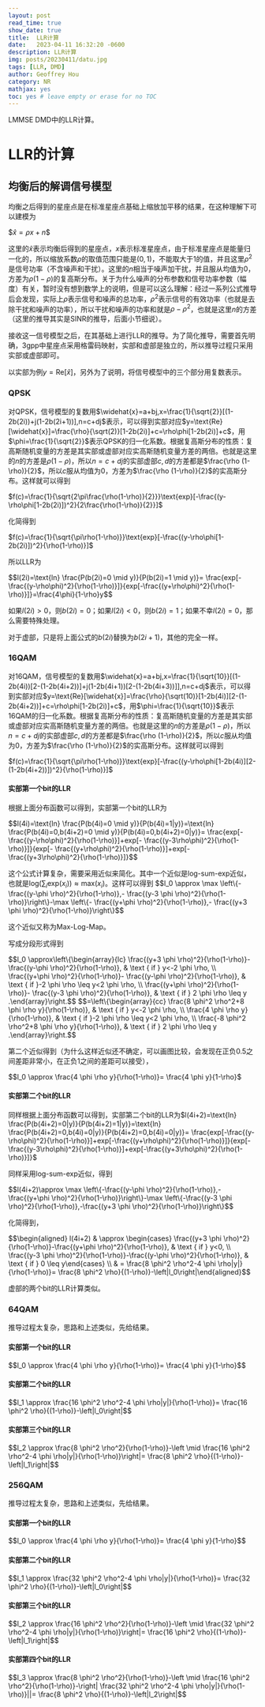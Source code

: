 ```yaml
---
layout: post
read_time: true
show_date: true
title:  LLR计算
date:   2023-04-11 16:32:20 -0600
description: LLR计算
img: posts/20230411/datu.jpg 
tags: [LLR, DMD]
author: Geoffrey Hou
category: NR
mathjax: yes
toc: yes # leave empty or erase for no TOC
---
```


<head>
    <script src="https://cdn.mathjax.org/mathjax/latest/MathJax.js?config=TeX-AMS-MML_HTMLorMML" type="text/javascript"></script>
    <script type="text/x-mathjax-config">
        MathJax.Hub.Config({
            tex2jax: {
            skipTags: ['script', 'noscript', 'style', 'textarea', 'pre'],
            inlineMath: [['$','$']]
            }
        });
    </script>
</head>

LMMSE DMD中的LLR计算。


# LLR的计算

## 均衡后的解调信号模型

均衡之后得到的星座点是在标准星座点基础上缩放加平移的结果，在这种理解下可以建模为

\$$\widehat{x}=\rho x+n$$

这里的$\widehat{x}$表示均衡后得到的星座点，$x$表示标准星座点，由于标准星座点是能量归一化的，所以缩放系数$\rho$的取值范围只能是$(0,1)$，不能取大于1的值，并且这里$\rho^2$是信号功率（不含噪声和干扰）。这里的$n$相当于噪声加干扰，并且服从均值为0，方差为$\rho (1-\rho)$的复高斯分布。关于为什么噪声的分布参数和信号功率参数（幅度）有关，暂时没有想到数学上的说明，但是可以这么理解：经过一系列公式推导后会发现，实际上$\rho$表示信号和噪声的总功率，$\rho^2$表示信号的有效功率（也就是去除干扰和噪声的功率），所以干扰和噪声的功率和就是$\rho-\rho^2$，也就是这里$n$的方差（这里的推导其实是SINR的推导，后面小节细说）。

接收这一信号模型之后，在其基础上进行LLR的推导。为了简化推导，需要首先明确，3gpp中星座点采用格雷码映射，实部和虚部是独立的，所以推导过程只采用实部或虚部即可。

以实部为例$y=\text{Re}[\widehat{x}]$，另外为了说明，将信号模型中的三个部分用复数表示。

### QPSK

对QPSK，信号模型的复数用$\widehat{x}=a+bj,x=\frac{1}{\sqrt{2}}[(1-2b(2i))+j(1-2b(2i+1))],n=c+dj$表示，可以得到实部对应$y=\text{Re}[\widehat{x}]=\frac{\rho}{\sqrt(2)}[1-2b(2i)]+c=\rho\phi[1-2b(2i)]+c$，用$\phi=\frac{1}{\sqrt{2}}$表示QPSK的归一化系数。根据复高斯分布的性质：复高斯随机变量的方差是其实部或虚部对应实高斯随机变量方差的两倍。也就是这里的$n$的方差是$\rho (1-\rho)$，所以$n=c+dj$的实部虚部$c,d$的方差都是$\frac{\rho (1-\rho)}{2}$，所以$c$服从均值为0，方差为$\frac{\rho (1-\rho)}{2}$的实高斯分布。这样就可以得到

$f(c)=\frac{1}{\sqrt{2\pi\frac{\rho(1-\rho)}{2}}}\text{exp}[-\frac{(y-\rho\phi[1-2b(2i)])^2}{2\frac{\rho(1-\rho)}{2}}]$

化简得到

$f(c)=\frac{1}{\sqrt{\pi\rho(1-\rho)}}\text{exp}[-\frac{(y-\rho\phi[1-2b(2i)])^2}{\rho(1-\rho)}]$

所以LLR为

\$$l(2i)=\text{ln} \frac{P(b(2i)=0 \mid y)}{P(b(2i)=1 \mid y)}= \frac{exp[-\frac{(y-\rho\phi)^2}{\rho(1-\rho)}]}{exp[-\frac{(y+\rho\phi)^2}{\rho(1-\rho)}]}=\frac{4\phi}{1-\rho}y$$

如果$l(2i)\gt0$，则$b(2i)=0$；如果$l(2i)\lt0$，则$b(2i)=1$；如果不幸$l(2i)=0$，那么需要特殊处理。

对于虚部，只是将上面公式的$b(2i)$替换为$b(2i+1)$，其他的完全一样。

### 16QAM

对16QAM，信号模型的复数用$\widehat{x}=a+bj,x=\frac{1}{\sqrt{10}}[(1-2b(4i))[2-(1-2b(4i+2))]+j(1-2b(4i+1))[2-(1-2b(4i+3))]],n=c+dj$表示，可以得到实部对应$y=\text{Re}[\widehat{x}]=\frac{\rho}{\sqrt(10)}[1-2b(4i)][2-(1-2b(4i+2))]+c=\rho\phi[1-2b(2i)]+c$，用$\phi=\frac{1}{\sqrt{10}}$表示16QAM的归一化系数。根据复高斯分布的性质：复高斯随机变量的方差是其实部或虚部对应实高斯随机变量方差的两倍。也就是这里的$n$的方差是$\rho (1-\rho)$，所以$n=c+dj$的实部虚部$c,d$的方差都是$\frac{\rho (1-\rho)}{2}$，所以$c$服从均值为0，方差为$\frac{\rho (1-\rho)}{2}$的实高斯分布。这样就可以得到

$f(c)=\frac{1}{\sqrt{\pi\rho(1-\rho)}}\text{exp}[-\frac{(y-\rho\phi[1-2b(4i)][2-(1-2b(4i+2))])^2}{\rho(1-\rho)}]$

#### 实部第一个bit的LLR

根据上面分布函数可以得到，实部第一个bit的LLR为

\$$l(4i)=\text{ln} \frac{P(b(4i)=0 \mid y)}{P(b(4i)=1|y)}=\text{ln} \frac{P(b(4i)=0,b(4i+2)=0 \mid y)}{P(b(4i)=0,b(4i+2)=0|y)}= \frac{exp[- \frac{(y-\rho\phi)^2}{\rho(1-\rho)}]+exp[- \frac{(y-3\rho\phi)^2}{\rho(1-\rho)}]}{exp[- \frac{(y+\rho\phi)^2}{\rho(1-\rho)}]+exp[- \frac{(y+3\rho\phi)^2}{\rho(1-\rho)}]}$$

这个公式计算复杂，需要采用近似来简化。其中一个近似是log-sum-exp近似，也就是$\text{log}(\sum_{i}\text{exp}(x_i))\approx\text{max}(x_i)$。这样可以得到
\$$l_0 \approx \max \left\{- \frac{(y-\phi \rho)^2}{\rho(1-\rho)},- \frac{(y-3 \phi \rho)^2}{\rho(1-\rho)}\right\}-\max \left\{- \frac{(y+\phi \rho)^2}{\rho(1-\rho)},- \frac{(y+3 \phi \rho)^2}{\rho(1-\rho)}\right\}$$

这个近似又称为Max-Log-Map。

写成分段形式得到

\$$l_0 \approx\left\{\begin{array}{lc} \frac{(y+3 \phi \rho)^2}{\rho(1-\rho)}- \frac{(y-\phi \rho)^2}{\rho(1-\rho)}, & \text { if } y<-2 \phi \rho, \\ \frac{(y+\phi \rho)^2}{\rho(1-\rho)}- \frac{(y-\phi \rho)^2}{\rho(1-\rho)}, & \text { if }-2 \phi \rho \leq y<2 \phi \rho, \\ \frac{(y+\phi \rho)^2}{\rho(1-\rho)}- \frac{(y-3 \phi \rho)^2}{\rho(1-\rho)}, & \text { if } 2 \phi \rho \leq y .\end{array}\right.$$
\$$=\left\{\begin{array}{cc} \frac{8 \phi^2 \rho^2+8 \phi \rho y}{\rho(1-\rho)}, & \text { if } y<-2 \phi \rho, \\ \frac{4 \phi \rho y}{\rho(1-\rho)}, & \text { if }-2 \phi \rho \leq y<2 \phi \rho, \\ \frac{-8 \phi^2 \rho^2+8 \phi \rho y}{\rho(1-\rho)}, & \text { if } 2 \phi \rho \leq y .\end{array}\right.$$

第二个近似得到（为什么这样近似还不确定，可以画图比较，会发现在正负0.5之间差距非常小，在正负1之间的差距可以接受），

\$$l_0 \approx \frac{4 \phi \rho y}{\rho(1-\rho)}= \frac{4 \phi y}{1-\rho}$

#### 实部第二个bit的LLR

同样根据上面分布函数可以得到，实部第二个bit的LLR为$l(4i+2)=\text{ln} \frac{P(b(4i+2)=0|y)}{P(b(4i+2)=1|y)}=\text{ln} \frac{P(b(4i+2)=0,b(4i)=0|y)}{P(b(4i+2)=0,b(4i)=0|y)}=  \frac{exp[-\frac{(y-\rho\phi)^2}{\rho(1-\rho)}]+exp[-\frac{(y+\rho\phi)^2}{\rho(1-\rho)}]}{exp[-\frac{(y-3\rho\phi)^2}{\rho(1-\rho)}]+exp[-\frac{(y+3\rho\phi)^2}{\rho(1-\rho)}]}$

同样采用log-sum-exp近似，得到

\$$l(4i+2)\approx \max \left\{-\frac{(y-\phi \rho)^2}{\rho(1-\rho)},-\frac{(y+\phi \rho)^2}{\rho(1-\rho)}\right\}-\max \left\{-\frac{(y-3 \phi \rho)^2}{\rho(1-\rho)},-\frac{(y+3 \phi \rho)^2}{\rho(1-\rho)}\right\}$$

化简得到，

\$$\begin{aligned} l(4i+2) & \approx \begin{cases} \frac{(y+3 \phi \rho)^2}{\rho(1-\rho)}-\frac{(y+\phi \rho)^2}{\rho(1-\rho)}, & \text { if } y<0, \\ \frac{(y-3 \phi \rho)^2}{\rho(1-\rho)}-\frac{(y-\phi \rho)^2}{\rho(1-\rho)}, & \text { if } 0 \leq y\end{cases} \\ & = \frac{8 \phi^2 \rho^2-4 \phi \rho|y|}{\rho(1-\rho)}= \frac{8 \phi^2 \rho}{(1-\rho)}-\left|l_0\right|\end{aligned}$$

虚部的两个bit的LLR计算类似。

### 64QAM

推导过程太复杂，思路和上述类似，先给结果。

#### 实部第一个bit的LLR

\$$l_0 \approx \frac{4 \phi \rho y}{\rho(1-\rho)}= \frac{4 \phi y}{1-\rho}$$

#### 实部第二个bit的LLR

\$$l_1 \approx \frac{16 \phi^2 \rho^2-4 \phi \rho|y|}{\rho(1-\rho)}= \frac{16 \phi^2 \rho}{(1-\rho)}-\left|l_0\right|$$

#### 实部第三个bit的LLR

\$$l_2 \approx \frac{8 \phi^2 \rho^2}{\rho(1-\rho)}-\left \mid \frac{16 \phi^2 \rho^2-4 \phi \rho|y|}{\rho(1-\rho)}\right|= \frac{8 \phi^2 \rho}{(1-\rho)}-\left|l_1\right|$$

### 256QAM

推导过程太复杂，思路和上述类似，先给结果。

#### 实部第一个bit的LLR

\$$l_0 \approx \frac{4 \phi \rho y}{\rho(1-\rho)}= \frac{4 \phi y}{1-\rho}$$

#### 实部第二个bit的LLR

\$$l_1 \approx \frac{32 \phi^2 \rho^2-4 \phi \rho|y|}{\rho(1-\rho)}= \frac{32 \phi^2 \rho}{(1-\rho)}-\left|l_0\right|$$

#### 实部第三个bit的LLR

\$$l_2 \approx \frac{16 \phi^2 \rho^2}{\rho(1-\rho)}-\left \mid \frac{32 \phi^2 \rho^2-4 \phi \rho|y|}{\rho(1-\rho)}\right|= \frac{16 \phi^2 \rho}{(1-\rho)}-\left|l_1\right|$$

#### 实部第四个bit的LLR

\$$l_3 \approx \frac{8 \phi^2 \rho^2}{\rho(1-\rho)}-\left \mid \frac{16 \phi^2 \rho^2}{\rho(1-\rho)}-\right| \frac{32 \phi^2 \rho^2-4 \phi \rho|y|}{\rho(1-\rho)}||= \frac{8 \phi^2 \rho}{(1-\rho)}-\left|l_2\right|$$
